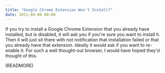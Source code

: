 ```yaml
---
title: "Google Chrome Extension Won't Install?"
date: 2011-04-08 00:00
---
```


If you try to install a Google Chrome Extension that you already have installed, but is disabled, it will ask you if you're sure you want to install it. Then it will just sit there with not notification that installation failed or that you already have that extension. Ideally it would ask if you want to re-enable it. For such a well thought-out browser, I would have hoped they'd thought of this.

(READMORE)
